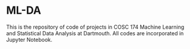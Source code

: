 # ML-DA
This is the repository of code of projects in COSC 174 Machine Learning and Statistical Data Analysis at Dartmouth. All codes are incorporated in Jupyter Notebook. 
